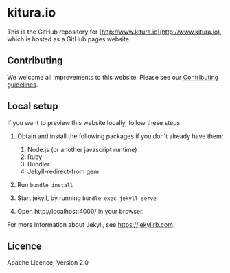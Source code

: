 # kitura.io
This is the GitHub repository for [http://www.kitura.io](http://www.kitura.io), which is hosted as a GitHub pages website.

## Contributing
We welcome all improvements to this website.  Please see our [Contributing guidelines](CONTRIBUTING.md).


## Local setup
If you want to preview this website locally, follow these steps:

1. Obtain and install the following packages if you don't already have them: 
	1. Node.js (or another javascript runtime)
	2. Ruby
	2. Bundler
	3. Jekyll-redirect-from gem

2. Run `bundle install`

3. Start jekyll, by running `bundle exec jekyll serve`

4. Open http://localhost:4000/ in your browser.

For more information about Jekyll, see https://jekyllrb.com.


## Licence
Apache Licence, Version 2.0

